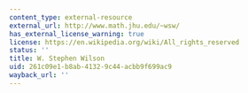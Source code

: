 ```yaml
---
content_type: external-resource
external_url: http://www.math.jhu.edu/~wsw/
has_external_license_warning: true
license: https://en.wikipedia.org/wiki/All_rights_reserved
status: ''
title: W. Stephen Wilson
uid: 261c09e1-b8ab-4132-9c44-acbb9f699ac9
wayback_url: ''
---
```

